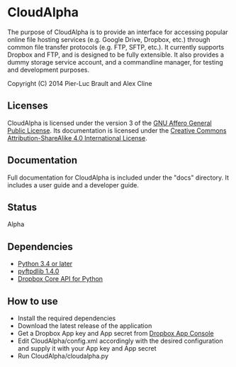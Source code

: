 CloudAlpha
====================================================================================================================


The purpose of CloudAlpha is to provide an interface for accessing popular online file hosting services (e.g. Google Drive, Dropbox, etc.) through common file transfer protocols (e.g. FTP, SFTP, etc.). It currently supports Dropbox and FTP, and is designed to be fully extensible. It also provides a dummy storage service account, and a commandline manager, for testing and development purposes.

Copyright (C) 2014 Pier-Luc Brault and Alex Cline


## Licenses

CloudAlpha is licensed under the version 3 of the [GNU Affero General Public License](http://www.gnu.org/licenses/agpl-3.0.en.html). Its documentation is licensed under the [Creative Commons Attribution-ShareAlike 4.0 International License](http://creativecommons.org/licenses/by-sa/4.0/).


## Documentation

Full documentation for CloudAlpha is included under the "docs" directory. It includes a user guide and a developer guide.


## Status

Alpha


## Dependencies

* [Python 3.4 or later](https://www.python.org/)
* [pyftpdlib 1.4.0](https://github.com/giampaolo/pyftpdlib)
* [Dropbox Core API for Python](https://www.dropbox.com/developers/core)


## How to use

* Install the required dependencies
* Download the latest release of the application
* Get a Dropbox App key and App secret from [Dropbox App Console](https://www.dropbox.com/developers/apps)
* Edit CloudAlpha/config.xml accordingly with the desired configuration and supply it with your App key and App secret
* Run CloudAlpha/cloudalpha.py